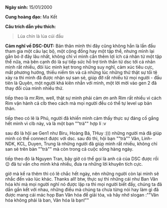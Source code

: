 **Ngày sinh:** 15/01/2000


**Cung hoàng đạo:** Ma Kết


**Câu trích dẫn yêu thích:**
> Lúa chín là lúa cúi đầu

**Cảm nghĩ về DSC-DUT:** Bản thân mình thi đây cũng không hẳn là lần đầu tham gia một câu lạc bộ, một cộng đồng hay một tập thể, nhưng mình lại gắn bó ở đây lâu nhất, không chỉ vì mình cần thêm lợi ích cá nhân từ một tập thể nữa, mà bên cạnh đó là sự tiếp sức hỗ trợ tinh thần từ dsc tới cá nhân mình rất nhiều, đôi lúc mình kẹt trong những suy nghĩ, cảm xúc tiêu cực, mất phương hướng, thiếu niềm tin và cả những lúc những thứ thật sự tồi tệ xảy ra thì mình đã được nhận sự san sẻ, giúp đỡ rất nhiều từ mọi người - đầu tiên là Quyên, một người khá kiên nhẫn với mình, một lời mời vào gen 2 đã thay đổi của mình nhiều thứ.  

tiếp theo là mr.Rim, well, thật sự mình phải cảm ơn anh Rim rất nhiều vì cách Rim vận hành cả clb theo cách mà mọi người đều có thể tự level up bản thân.  

tiếp theo có lẽ là Phú,  người đã khiến mình cảm thấy thực sự đáng cố gắng hết mình vì clb này, và là một bạn ""trà"" hợp lí :v  

sau đó là hội ae Gen1 như Biru, Hoàng Bá, THuy :))) những người mà đã giúp mình có thể connect được với dsc.
sau đó thì, hội bạn ""trà"" Văn, Linh-NDK, KCL, Duyen, Trung là những người đã giúp mình rất nhiều, không chỉ san sẻ trên bàn ""trà"" mà còn trong cả cuộc sống hàng ngày.  

tiếp theo đó là Nguyen Tran, bây giờ có thể gọi là anh cả của DSC được rồi 😉 đã tư vấn cho mình khá nhiều, đưa ra những lời khuyên tích cực.  

giờ mà kể ra thêm thì có lẽ chắc hết ngày, nên những người còn lại mình sẽ nhắc đến vào lúc khác.
Thanks all! btw, thực sự thì những cái như Ban Văn hóa khi mà mọi người nghĩ nó được lập ra thì mọi người biết đấy, chúng ta đã dần gắn kết với nhau, những điều mà chúng ta chưa từng nói hay làm gì đã được mang cái mác họp Ban Văn hóa để giải tỏa, và hãy nhớ slogan :""Văn hóa không phải là ban, Văn hóa là bạn!""
